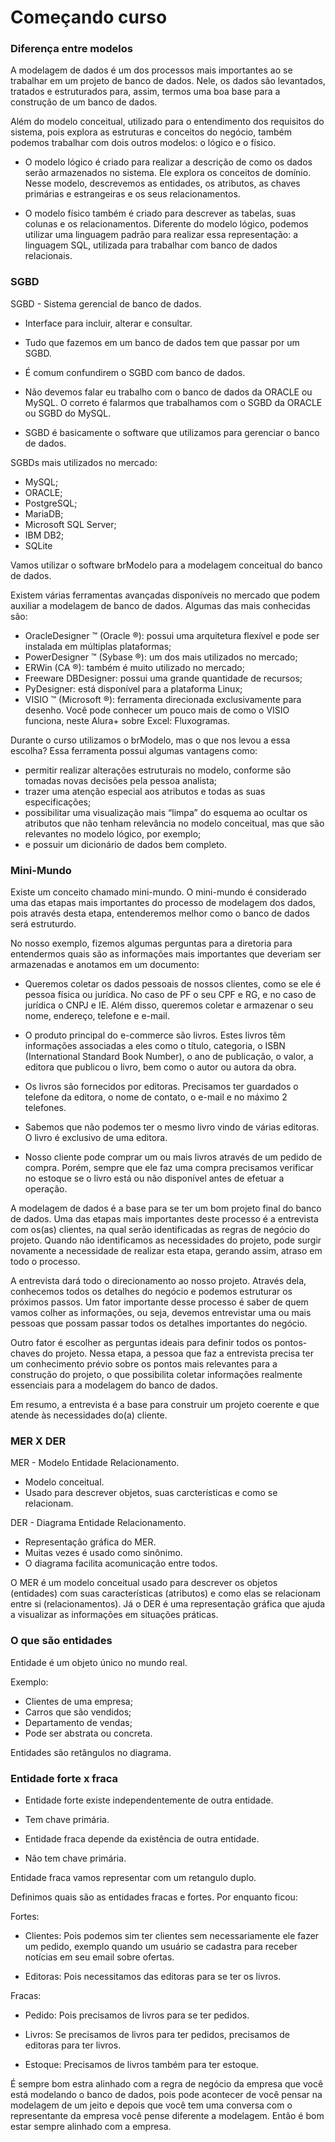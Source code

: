 # Começando curso

<!-- ![Screenshot](img/img01.JPG) Adiciona imagem exemplo -->

### Diferença entre modelos 

A modelagem de dados é um dos processos mais importantes ao se trabalhar em um projeto de banco de dados. Nele, os dados são levantados, tratados e estruturados para, assim, termos uma boa base para a construção de um banco de dados.

Além do modelo conceitual, utilizado para o entendimento dos requisitos do sistema, pois explora as estruturas e conceitos do negócio, também podemos trabalhar com dois outros modelos: o lógico e o físico.

- O modelo lógico é criado para realizar a descrição de como os dados serão armazenados no sistema. Ele explora os conceitos de domínio. Nesse modelo, descrevemos as entidades, os atributos, as chaves primárias e estrangeiras e os seus relacionamentos.

- O modelo físico também é criado para descrever as tabelas, suas colunas e os relacionamentos. Diferente do modelo lógico, podemos utilizar uma linguagem padrão para realizar essa representação: a linguagem SQL, utilizada para trabalhar com banco de dados relacionais.

### SGBD

SGBD - Sistema gerencial de banco de dados.

- Interface para incluir, alterar e consultar.

- Tudo que fazemos em um banco de dados tem que passar por um SGBD.

- É comum confundirem o SGBD com banco de dados.

- Não devemos falar eu trabalho com o banco de dados da ORACLE ou MySQL. O correto é falarmos que trabalhamos com o SGBD da ORACLE ou SGBD do MySQL.

- SGBD é basicamente o software que utilizamos para gerenciar o banco de dados.

SGBDs mais utilizados no mercado:

- MySQL;
- ORACLE;
- PostgreSQL;
- MariaDB;
- Microsoft SQL Server;
- IBM DB2;
- SQLite

Vamos utilizar o software brModelo para a modelagem conceitual do banco de dados.

Existem várias ferramentas avançadas disponíveis no mercado que podem auxiliar a modelagem de banco de dados. Algumas das mais conhecidas são:

- OracleDesigner ™ (Oracle ®): possui uma arquitetura flexível e pode ser instalada em múltiplas plataformas;
- PowerDesigner ™ (Sybase ®): um dos mais utilizados no mercado;
- ERWin (CA ®): também é muito utilizado no mercado;
- Freeware DBDesigner: possui uma grande quantidade de recursos;
- PyDesigner: está disponível para a plataforma Linux;
- VISIO ™ (Microsoft ®): ferramenta direcionada exclusivamente para desenho. Você pode conhecer um pouco mais de como o VISIO funciona, neste Alura+ sobre Excel: Fluxogramas.

Durante o curso utilizamos o brModelo, mas o que nos levou a essa escolha? Essa ferramenta possui algumas vantagens como:

- permitir realizar alterações estruturais no modelo, conforme são tomadas novas decisões pela pessoa analista;
- trazer uma atenção especial aos atributos e todas as suas especificações;
- possibilitar uma visualização mais “limpa” do esquema ao ocultar os atributos que não tenham relevância no modelo conceitual, mas que são relevantes no modelo lógico, por exemplo;
- e possuir um dicionário de dados bem completo.

### Mini-Mundo

Existe um conceito chamado mini-mundo. O mini-mundo é considerado uma das etapas mais importantes do processo de modelagem dos dados, pois através desta etapa, entenderemos melhor como o banco de dados será estruturdo.

No nosso exemplo, fizemos algumas perguntas para a diretoria para entendermos quais são as informações mais importantes que deveriam ser armazenadas e anotamos em um documento:

- Queremos coletar os dados pessoais de nossos clientes, como se ele é pessoa física ou jurídica. No caso de PF o seu CPF e RG, e no caso de jurídica o CNPJ e IE. Além disso, queremos coletar e armazenar o seu nome, endereço, telefone e e-mail.

- O produto principal do e-commerce são livros. Estes livros têm informações associadas a eles como o título, categoria, o ISBN (International Standard Book Number), o ano de publicação, o valor, a editora que publicou o livro, bem como o autor ou autora da obra.

- Os livros são fornecidos por editoras. Precisamos ter guardados o telefone da editora, o nome de contato, o e-mail e no máximo 2 telefones.

- Sabemos que não podemos ter o mesmo livro vindo de várias editoras. O livro é exclusivo de uma editora.

- Nosso cliente pode comprar um ou mais livros através de um pedido de compra. Porém, sempre que ele faz uma compra precisamos verificar no estoque se o livro está ou não disponível antes de efetuar a operação.

A modelagem de dados é a base para se ter um bom projeto final do banco de dados. Uma das etapas mais importantes deste processo é a entrevista com os(as) clientes, na qual serão identificadas as regras de negócio do projeto. Quando não identificamos as necessidades do projeto, pode surgir novamente a necessidade de realizar esta etapa, gerando assim, atraso em todo o processo.

A entrevista dará todo o direcionamento ao nosso projeto. Através dela, conhecemos todos os detalhes do negócio e podemos estruturar os próximos passos. Um fator importante desse processo é saber de quem vamos colher as informações, ou seja, devemos entrevistar uma ou mais pessoas que possam passar todos os detalhes importantes do negócio.

Outro fator é escolher as perguntas ideais para definir todos os pontos-chaves do projeto. Nessa etapa, a pessoa que faz a entrevista precisa ter um conhecimento prévio sobre os pontos mais relevantes para a construção do projeto, o que possibilita coletar informações realmente essenciais para a modelagem do banco de dados.

Em resumo, a entrevista é a base para construir um projeto coerente e que atende às necessidades do(a) cliente.

### MER X DER

MER - Modelo Entidade Relacionamento.

- Modelo conceitual.
- Usado para descrever objetos, suas carcterísticas e como se relacionam.

DER - Diagrama Entidade Relacionamento.

- Representação gráfica do MER.
- Muitas vezes é usado como sinônimo.
- O diagrama facilita acomunicação entre todos.

O MER é um modelo conceitual usado para descrever os objetos (entidades) com suas características (atributos) e como elas se relacionam entre si (relacionamentos). Já o DER é uma representação gráfica que ajuda a visualizar as informações em situações práticas.

### O que são entidades

Entidade é um objeto único no mundo real.

Exemplo:

- Clientes de uma empresa;
- Carros que são vendidos;
- Departamento de vendas;
- Pode ser abstrata ou concreta.

Entidades são retângulos no diagrama.

### Entidade forte x fraca

- Entidade forte existe independentemente de outra entidade.
- Tem chave primária.

- Entidade fraca depende da existência de outra entidade.
- Não tem chave primária.

Entidade fraca vamos representar com um retangulo duplo.

Definimos quais são as entidades fracas e fortes. Por enquanto ficou:

Fortes:

- Clientes: Pois podemos sim ter clientes sem necessariamente ele fazer um pedido, exemplo quando um usuário se cadastra para receber notícias em seu email sobre ofertas.

- Editoras: Pois necessitamos das editoras para se ter os livros.

Fracas:

- Pedido: Pois precisamos de livros para se ter pedidos.

- Livros: Se precisamos de livros para ter pedidos, precisamos de editoras para ter livros.

- Estoque: Precisamos de livros também para ter estoque.

É sempre bom estra alinhado com a regra de negócio da empresa que você está modelando o banco de dados, pois pode acontecer de você pensar na modelagem de um jeito e depois que você tem uma conversa com o representante da empresa você pense diferente a modelagem. Então é bom estar sempre alinhado com a empresa.







